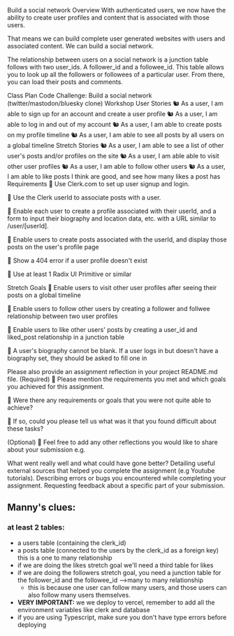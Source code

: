 Build a social network
Overview
With authenticated users, we now have the ability to create user profiles and content that is associated with those users.

That means we can build complete user generated websites with users and associated content. We can build a social network.

The relationship between users on a social network is a junction table follows with two user_ids. A follower_id and a followee_id. This table allows you to look up all the followers or followees of a particular user. From there, you can load their posts and comments.

Class Plan
Code Challenge: Build a social network (twitter/mastodon/bluesky clone)
Workshop
User Stories
🐿️ As a user, I am able to sign up for an account and create a user profile
🐿️ As a user, I am able to log in and out of my account
🐿️ As a user, I am able to create posts on my profile timeline
🐿️ As a user, I am able to see all posts by all users on a global timeline
Stretch Stories
🐿️ As a user, I am able to see a list of other user's posts and/or profiles on the site
🐿️ As a user, I am able able to visit other user profiles
🐿️ As a user, I am able to follow other users
🐿️ As a user, I am able to like posts I think are good, and see how many likes a post has
Requirements
🎯 Use Clerk.com to set up user signup and login.

🎯 Use the Clerk userId to associate posts with a user.

🎯 Enable each user to create a profile associated with their userId, and a form to input their biography and location data, etc. with a URL similar to /user/[userId].

🎯 Enable users to create posts associated with the userId, and display those posts on the user's profile page

🎯 Show a 404 error if a user profile doesn't exist

🎯 Use at least 1 Radix UI Primitive or similar

Stretch Goals
🏹 Enable users to visit other user profiles after seeing their posts on a global timeline

🏹 Enable users to follow other users by creating a follower and follwee relationship between two user profiles

🏹 Enable users to like other users' posts by creating a user_id and liked_post relationship in a junction table

🏹 A user's biography cannot be blank. If a user logs in but doesn't have a biography set, they should be asked to fill one in

Please also provide an assignment reflection in your project README.md file.
(Required)
🎯 Please mention the requirements you met and which goals you achieved for this assignment.

🎯 Were there any requirements or goals that you were not quite able to achieve?

🎯 If so, could you please tell us what was it that you found difficult about these tasks?

(Optional)
🏹 Feel free to add any other reflections you would like to share about your submission e.g.

What went really well and what could have gone better?
Detailing useful external sources that helped you complete the assignment (e.g Youtube tutorials).
Describing errors or bugs you encountered while completing your assignment.
Requesting feedback about a specific part of your submission.

## Manny's clues:

### at least 2 tables:

- a users table (containing the clerk_id)
- a posts table (connected to the users by the clerk_id as a foreign key) this is a one to many relationship
- if we are doing the likes stretch goal we'll need a third table for likes
- if we are doing the followers stretch goal, you need a junction table for the follower_id and the followee_id -->many to many relationship
  - this is because one user can follow many users, and those users can also follow many users themselves.
- **VERY IMPORTANT:** we we deploy to vercel, remember to add all the environment variables like clerk and database
- if you are using Typescript, make sure you don't have type errors before deploying
